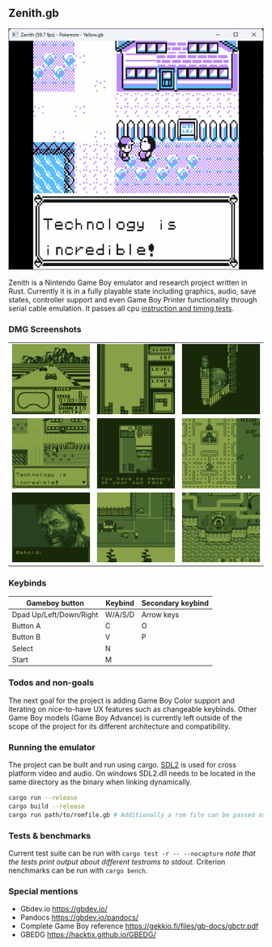 ## Zenith.gb

<p align="center">

![image 1](img/clr1.png)

</p>

Zenith is a Nintendo Game Boy emulator and research project written in Rust. Currently it is in a fully playable state including graphics, audio, save states, controller support and even Game Boy Printer functionality through serial cable emulation. It passes all cpu [instruction and timing tests](https://github.com/retrio/gb-test-roms).

### DMG Screenshots

<p align="center">

|                       |                       |                       |
| :-------------------: | :-------------------: | :-------------------: |
| ![image 1](img/4.png) | ![image 2](img/2.png) | ![image 7](img/7.png) |
| ![image 4](img/1.png) | ![image 5](img/5.png) | ![image 6](img/6.png) |
| ![image 3](img/3.png) | ![image 8](img/8.png) | ![image 9](img/9.png) |

</p>

### Keybinds

| Gameboy button          | Keybind | Secondary keybind |
| ----------------------- | ------- | ----------------- |
| Dpad Up/Left/Down/Right | W/A/S/D | Arrow keys        |
| Button A                | C       | O                 |
| Button B                | V       | P                 |
| Select                  | N       |                   |
| Start                   | M       |                   |

### Todos and non-goals

The next goal for the project is adding Game Boy Color support and iterating on nice-to-have UX features such as changeable keybinds. Other Game Boy models (Game Boy Advance) is currently left outside of the scope of the project for its different architecture and compatibility.

### Running the emulator

The project can be built and run using cargo. [SDL2](https://github.com/Rust-SDL2/rust-sdl2) is used for cross platform video and audio. On windows SDL2.dll needs to be located in the same directory as the binary when linking dynamically.

```bash
cargo run --release
cargo build --release
cargo run path/to/romfile.gb # Additionally a rom file can be passed as the first argument
```

### Tests & benchmarks

Current test suite can be run with `cargo test -r -- --nocapture` _note that the tests print output about different testroms to stdout_. Criterion nenchmarks can be run with `cargo bench`.

### Special mentions

- Gbdev.io https://gbdev.io/
- Pandocs https://gbdev.io/pandocs/
- Complete Game Boy reference https://gekkio.fi/files/gb-docs/gbctr.pdf
- GBEDG https://hacktix.github.io/GBEDG/
